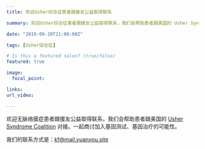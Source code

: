 ```yaml
---
title: 欢迎Usher综合征患者跟援友公益取得联系

summary: 欢迎Usher综合征患者跟援友公益取得联系，我们会帮助患者跟美国的 Usher Syndrome Coalition 对接。

date: "2019-09-20T21:00:00Z"

tags: [Usher综合征]

# Is this a featured salon? (true/false)
featured: true

image:
  focal_point: 

links:
url_video: 

---
```


欢迎无脉络膜症患者跟援友公益取得联系，我们会帮助患者跟美国的 [Usher Syndrome Coalition](https://usher-syndrome.org) 对接。一起商讨加入基因测试、基因治疗的可能性。


我们的联系方式是：kf@mail.yuanyou.site
